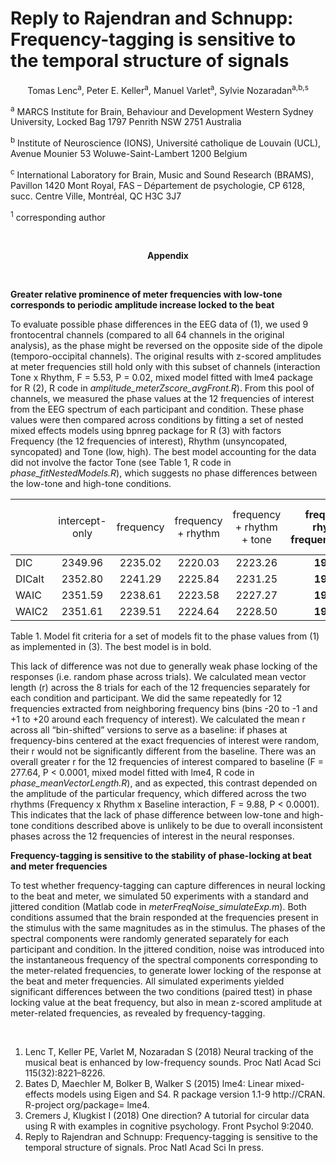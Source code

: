 
# Reply to Rajendran and Schnupp: Frequency-tagging is sensitive to the temporal structure of signals<p align="center">Tomas Lenc<sup>a</sup>, Peter E. Keller<sup>a</sup>, Manuel Varlet<sup>a</sup>, Sylvie Nozaradan<sup>a,b,s</sup></p>
<sup>a</sup> MARCS Institute for Brain, Behaviour and Development Western Sydney University, Locked Bag 1797 Penrith NSW 2751 Australia 
<sup>b</sup> Institute of Neuroscience (IONS), Université catholique de Louvain (UCL), Avenue Mounier 53 Woluwe-Saint-Lambert 1200 Belgium <sup>c</sup> International Laboratory for Brain, Music and Sound Research (BRAMS), Pavillon 1420 Mont Royal, FAS – Département de psychologie, CP 6128, succ. Centre Ville, Montréal, QC H3C 3J7 <sup>1</sup> corresponding author&nbsp;  __<p align="center">Appendix</p>__

&nbsp;  
<b>Greater relative prominence of meter frequencies with low-tone corresponds to periodic amplitude increase locked to the beat</b>

To evaluate possible phase differences in the EEG data of (1), we used 9 frontocentral channels (compared to all 64 channels in the original analysis), as the phase might be reversed on the opposite side of the dipole (temporo-occipital channels). The original results with z-scored amplitudes at meter frequencies still hold only with this subset of channels (interaction Tone x Rhythm, F = 5.53, P = 0.02, mixed model fitted with lme4 package for R (2), R code in *amplitude\_meterZscore\_avgFront.R*). From this pool of channels, we measured the phase values at the 12 frequencies of interest from the EEG spectrum of each participant and condition. These phase values were then compared across conditions by fitting a set of nested mixed effects models using bpnreg package for R (3) with factors Frequency (the 12 frequencies of interest), Rhythm (unsyncopated, syncopated) and Tone (low, high). The best model accounting for the data did not involve the factor Tone (see Table 1, R code in *phase\_fitNestedModels.R*), which suggests no phase differences between the low-tone and high-tone conditions. 

|       | <span style="font-weight:normal">intercept-only</span> | <span style="font-weight:normal">frequency</span> | <span style="font-weight:normal">frequency + rhythm</span> | <span style="font-weight:normal">frequency + rhythm + tone</span> | frequency + rhythm + frequency:rhythm | <span style="font-weight:normal">frequency + rhythm + frequency:rhythm + frequency:tone</span> | <span style="font-weight:normal">frequency + rhythm + frequency:rhythm + rhythm:tone</span> | <span style="font-weight:normal">full model</span> |
|:------|:--------------:|:---------:|:------------------:|:-------------------------:|:-------------------------------------:|:------------------------------------------------------:|:---------------------------------------------------:|:----------:|
|DIC    |    2349.96     |  2235.02  |      2220.03       |          2223.26          |                **1926.28**                |                        1944.99                         |                       1930.97                       |  1955.79   |
|DICalt |    2352.80     |  2241.29  |      2225.84       |          2231.25          |                **1945.53**                |                        1969.91                         |                       1950.72                       |  2005.86   |
|WAIC   |    2351.59     |  2238.61  |      2223.58       |          2227.27          |                **1934.86**                |                        1956.06                         |                       1940.69                       |  1979.05   |
|WAIC2  |    2351.61     |  2239.51  |      2224.64       |          2228.50          |                **1939.13**                |                        1964.98                         |                       1945.54                       |  1995.33   |

Table 1. Model fit criteria for a set of models fit to the phase values from (1) as implemented in (3). The best model is in bold.


This lack of difference was not due to generally weak phase locking of the responses (i.e. random phase across trials). We calculated mean vector length (r) across the 8 trials for each of the 12 frequencies separately for each condition and participant. We did the same repeatedly for 12 frequencies extracted from neighboring frequency bins (bins -20 to -1 and +1 to +20 around each frequency of interest). We calculated the mean r across all “bin-shifted” versions to serve as a baseline: if phases at frequency-bins centered at the exact frequencies of interest were random, their r would not be significantly different from the baseline. There was an overall greater r for the 12 frequencies of interest compared to baseline (F = 277.64, P < 0.0001, mixed model fitted with lme4, R code in *phase\_meanVectorLength.R*), and as expected, this contrast depended on the amplitude of the particular frequency, which differed across the two rhythms (Frequency x Rhythm x Baseline interaction, F = 9.88, P < 0.0001). This indicates that the lack of phase difference between low-tone and high-tone conditions described above is unlikely to be due to overall inconsistent phases across the 12 frequencies of interest in the neural responses. 


<b>Frequency-tagging is sensitive to the stability of phase-locking at beat and meter frequencies</b>

To test whether frequency-tagging can capture differences in neural locking to the beat and meter, we simulated 50 experiments with a standard and jittered condition (Matlab code in *meterFreqNoise\_simulateExp.m*). Both conditions assumed that the brain responded at the frequencies present in the stimulus with the same magnitudes as in the stimulus. The phases of the spectral components were randomly generated separately for each participant and condition. In the jittered condition, noise was introduced into the instantaneous frequency of the spectral components corresponding to the meter-related frequencies, to generate lower locking of the response at the beat and meter frequencies. All simulated experiments yielded significant differences between the two conditions (paired ttest) in phase locking value at the beat frequency, but also in mean z-scored amplitude at meter-related frequencies, as revealed by frequency-tagging. 


&nbsp;  

1. 	Lenc T, Keller PE, Varlet M, Nozaradan S (2018) Neural tracking of the musical beat is enhanced by low-frequency sounds. Proc Natl Acad Sci 115(32):8221–8226.2. 	Bates D, Maechler M, Bolker B, Walker S (2015) lme4: Linear mixed-effects models using Eigen and S4. R package version 1.1-9 http://CRAN. R-project org/package= lme4.3. 	Cremers J, Klugkist I (2018) One direction? A tutorial for circular data using R with examples in cognitive psychology. Front Psychol 9:2040.4.	Reply to Rajendran and Schnupp: Frequency-tagging is sensitive to the temporal structure of signals. Proc Natl Acad Sci In press.